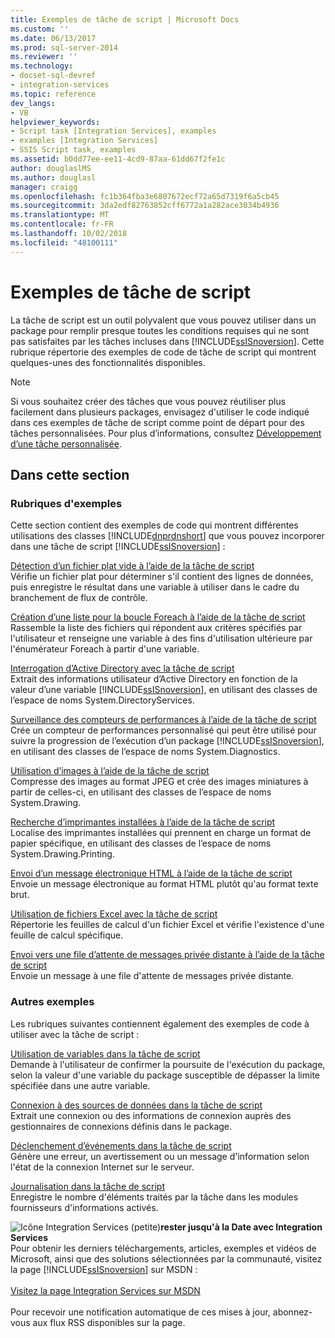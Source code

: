```yaml
---
title: Exemples de tâche de script | Microsoft Docs
ms.custom: ''
ms.date: 06/13/2017
ms.prod: sql-server-2014
ms.reviewer: ''
ms.technology:
- docset-sql-devref
- integration-services
ms.topic: reference
dev_langs:
- VB
helpviewer_keywords:
- Script task [Integration Services], examples
- examples [Integration Services]
- SSIS Script task, examples
ms.assetid: b0dd77ee-ee11-4cd9-87aa-61dd67f2fe1c
author: douglaslMS
ms.author: douglasl
manager: craigg
ms.openlocfilehash: fc1b364fba3e6807672ecf72a65d7319f6a5cb45
ms.sourcegitcommit: 3da2edf82763852cff6772a1a282ace3034b4936
ms.translationtype: MT
ms.contentlocale: fr-FR
ms.lasthandoff: 10/02/2018
ms.locfileid: "48100111"
---
```

# <a name="script-task-examples"></a>Exemples de tâche de script
  La tâche de script est un outil polyvalent que vous pouvez utiliser dans un package pour remplir presque toutes les conditions requises qui ne sont pas satisfaites par les tâches incluses dans [!INCLUDE[ssISnoversion](../../includes/ssisnoversion-md.md)]. Cette rubrique répertorie des exemples de code de tâche de script qui montrent quelques-unes des fonctionnalités disponibles.  
  
> [!NOTE]  
>  Si vous souhaitez créer des tâches que vous pouvez réutiliser plus facilement dans plusieurs packages, envisagez d'utiliser le code indiqué dans ces exemples de tâche de script comme point de départ pour des tâches personnalisées. Pour plus d’informations, consultez [Développement d’une tâche personnalisée](../extending-packages-custom-objects/task/developing-a-custom-task.md).  
  
## <a name="in-this-section"></a>Dans cette section  
  
### <a name="example-topics"></a>Rubriques d'exemples  
 Cette section contient des exemples de code qui montrent différentes utilisations des classes [!INCLUDE[dnprdnshort](../../includes/dnprdnshort-md.md)] que vous pouvez incorporer dans une tâche de script [!INCLUDE[ssISnoversion](../../includes/ssisnoversion-md.md)] :  
  
 [Détection d’un fichier plat vide à l’aide de la tâche de script](../extending-packages-scripting-task-examples/detecting-an-empty-flat-file-with-the-script-task.md)  
 Vérifie un fichier plat pour déterminer s'il contient des lignes de données, puis enregistre le résultat dans une variable à utiliser dans le cadre du branchement de flux de contrôle.  
  
 [Création d’une liste pour la boucle Foreach à l’aide de la tâche de script](../extending-packages-scripting-task-examples/gathering-a-list-for-the-foreach-loop-with-the-script-task.md)  
 Rassemble la liste des fichiers qui répondent aux critères spécifiés par l'utilisateur et renseigne une variable à des fins d'utilisation ultérieure par l'énumérateur Foreach à partir d'une variable.  
  
 [Interrogation d’Active Directory avec la tâche de script](../extending-packages-scripting-task-examples/querying-the-active-directory-with-the-script-task.md)  
 Extrait des informations utilisateur d’Active Directory en fonction de la valeur d’une variable [!INCLUDE[ssISnoversion](../../includes/ssisnoversion-md.md)], en utilisant des classes de l’espace de noms System.DirectoryServices.  
  
 [Surveillance des compteurs de performances à l’aide de la tâche de script](../extending-packages-scripting-task-examples/monitoring-performance-counters-with-the-script-task.md)  
 Crée un compteur de performances personnalisé qui peut être utilisé pour suivre la progression de l’exécution d’un package [!INCLUDE[ssISnoversion](../../includes/ssisnoversion-md.md)], en utilisant des classes de l’espace de noms System.Diagnostics.  
  
 [Utilisation d’images à l’aide de la tâche de script](../extending-packages-scripting-task-examples/working-with-images-with-the-script-task.md)  
 Compresse des images au format JPEG et crée des images miniatures à partir de celles-ci, en utilisant des classes de l’espace de noms System.Drawing.  
  
 [Recherche d’imprimantes installées à l’aide de la tâche de script](../extending-packages-scripting-task-examples/finding-installed-printers-with-the-script-task.md)  
 Localise des imprimantes installées qui prennent en charge un format de papier spécifique, en utilisant des classes de l’espace de noms System.Drawing.Printing.  
  
 [Envoi d’un message électronique HTML à l’aide de la tâche de script](../extending-packages-scripting-task-examples/sending-an-html-mail-message-with-the-script-task.md)  
 Envoie un message électronique au format HTML plutôt qu'au format texte brut.  
  
 [Utilisation de fichiers Excel avec la tâche de script](../extending-packages-scripting-task-examples/working-with-excel-files-with-the-script-task.md)  
 Répertorie les feuilles de calcul d'un fichier Excel et vérifie l'existence d'une feuille de calcul spécifique.  
  
 [Envoi vers une file d’attente de messages privée distante à l’aide de la tâche de script](../extending-packages-scripting-task-examples/sending-to-a-remote-private-message-queue-with-the-script-task.md)  
 Envoie un message à une file d'attente de messages privée distante.  
  
### <a name="other-examples"></a>Autres exemples  
 Les rubriques suivantes contiennent également des exemples de code à utiliser avec la tâche de script :  
  
 [Utilisation de variables dans la tâche de script](../extending-packages-scripting/task/using-variables-in-the-script-task.md)  
 Demande à l'utilisateur de confirmer la poursuite de l'exécution du package, selon la valeur d'une variable du package susceptible de dépasser la limite spécifiée dans une autre variable.  
  
 [Connexion à des sources de données dans la tâche de script](../extending-packages-scripting/task/connecting-to-data-sources-in-the-script-task.md)  
 Extrait une connexion ou des informations de connexion auprès des gestionnaires de connexions définis dans le package.  
  
 [Déclenchement d’événements dans la tâche de script](../extending-packages-scripting/task/raising-events-in-the-script-task.md)  
 Génère une erreur, un avertissement ou un message d'information selon l'état de la connexion Internet sur le serveur.  
  
 [Journalisation dans la tâche de script](../extending-packages-scripting/task/logging-in-the-script-task.md)  
 Enregistre le nombre d'éléments traités par la tâche dans les modules fournisseurs d'informations activés.  
  
![Icône Integration Services (petite)](../media/dts-16.gif "icône Integration Services (petite)")**rester jusqu'à la Date avec Integration Services** <br /> Pour obtenir les derniers téléchargements, articles, exemples et vidéos de Microsoft, ainsi que des solutions sélectionnées par la communauté, visitez la page [!INCLUDE[ssISnoversion](../../includes/ssisnoversion-md.md)] sur MSDN :<br /><br /> [Visitez la page Integration Services sur MSDN](http://go.microsoft.com/fwlink/?LinkId=136655)<br /><br /> Pour recevoir une notification automatique de ces mises à jour, abonnez-vous aux flux RSS disponibles sur la page.  
  
  
